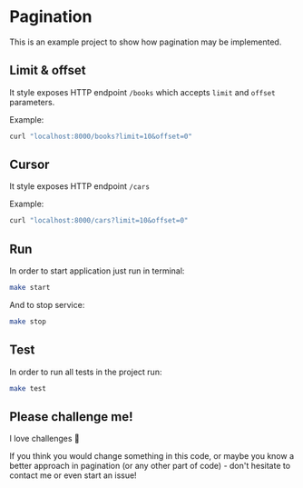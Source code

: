 # Pagination

This is an example project to show how pagination may be implemented. 

## Limit & offset
It style exposes HTTP endpoint `/books` which accepts `limit` and `offset` parameters.

Example:
```bash
curl "localhost:8000/books?limit=10&offset=0"
```

## Cursor
It style exposes HTTP endpoint `/cars` 

[//]: # (todo what parameters will this endpoint accept?)

Example:
```bash
curl "localhost:8000/cars?limit=10&offset=0"
```

[//]: # (- auto Incremental PK of the ID)

## Run
In order to start application just run in terminal:
```bash
make start
```
And to stop service:
```bash
make stop
```

## Test
In order to run all tests in the project run:
```bash
make test
```
## Please challenge me!
I love challenges :muscle: 

If you think you would change something in this code, or maybe you know a better approach in pagination (or any other part of code) - don't hesitate to contact me or even start an issue!
